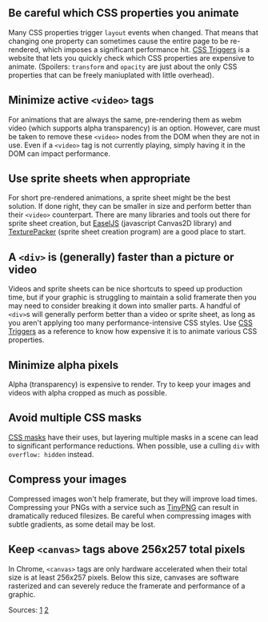 ## Be careful which CSS properties you animate
Many CSS properties trigger `layout` events when changed. That means that changing one property can sometimes cause
the entire page to be re-rendered, which imposes a significant performance hit. [CSS Triggers](http://csstriggers.com/) is a website
that lets you quickly check which CSS properties are expensive to animate. (Spoilers: `transform` and `opacity` are just about the only
CSS properties that can be freely maniuplated with little overhead).

## Minimize active `<video>` tags
For animations that are always the same, pre-rendering them as webm video (which supports alpha transparency)
is an option. However, care must be taken to remove these `<video>` nodes from the DOM when they are not in use.
Even if a `<video>` tag is not currently playing, simply having it in the DOM can impact performance.

## Use sprite sheets when appropriate
For short pre-rendered animations, a sprite sheet might be the best solution.
If done right, they can be smaller in size and perform better than their `<video>` counterpart.
There are many libraries and tools out there for sprite sheet creation, but
[EaselJS](http://www.createjs.com/#!/EaselJS) (javascript Canvas2D library) and
[TexturePacker](https://www.codeandweb.com/texturepacker) (sprite sheet creation program) are a good place to start.

## A `<div>` is (generally) faster than a picture or video
Videos and sprite sheets can be nice shortcuts to speed up production time, but if your graphic is
struggling to maintain a solid framerate then you may need to consider breaking it down into smaller parts.
A handful of `<div>`s will generally perform better than a video or sprite sheet, as long as you aren't
applying too many performance-intensive CSS styles. Use [CSS Triggers](http://csstriggers.com/) as a reference to 
know how expensive it is to animate various CSS properties.

## Minimize alpha pixels
Alpha (transparency) is expensive to render. Try to keep your images and videos with alpha cropped as much as possible.

## Avoid multiple CSS masks
[CSS masks](http://www.html5rocks.com/en/tutorials/masking/adobe/) have their uses, but layering
multiple masks in a scene can lead to significant performance reductions.
When possible, use a culling `div` with `overflow: hidden` instead.

## Compress your images
Compressed images won't help framerate, but they will improve load times.
Compressing your PNGs with a service such as [TinyPNG](https://tinypng.com/) can result in dramatically
reduced filesizes. Be careful when compressing images with subtle gradients, as some detail may be lost.

## Keep `<canvas>` tags above 256x257 total pixels
In Chrome, `<canvas>` tags are only hardware accelerated when their total size is at least 256x257 pixels.
Below this size, canvases are software rasterized and can severely reduce the framerate and performance of a graphic.

Sources:
[1](https://groups.google.com/a/chromium.org/forum/#!topic/blink-dev/NPSQdiXSK4w) 
[2](https://chromium.googlesource.com/external/Webkit/+/f10c2d38aefd143134545e397bc49c8e305d3ba8/Source/WebCore/page/Settings.cpp#133)
